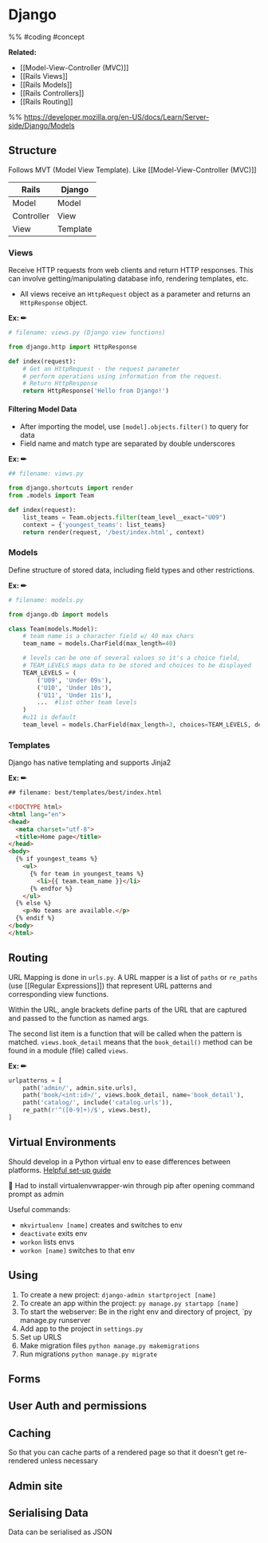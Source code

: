# Django
%%
#coding 
#concept

**Related:**
-  [[Model-View-Controller (MVC)]]
-  [[Rails Views]]
-  [[Rails Models]]
-  [[Rails Controllers]]
-  [[Rails Routing]]

%%
https://developer.mozilla.org/en-US/docs/Learn/Server-side/Django/Models

## Structure
Follows MVT (Model View Template). Like [[Model-View-Controller (MVC)]]

| Rails      | Django   |
| ---------- | -------- |
| Model      | Model    |
| Controller | View     |
| View       | Template |

### Views 
Receive HTTP requests from web clients and return HTTP responses. This can involve getting/manipulating database info, rendering templates, etc.
- All views receive an `HttpRequest` object as a parameter and returns an `HttpResponse` object.

**Ex: ✏**  
```Python
# filename: views.py (Django view functions)

from django.http import HttpResponse

def index(request):
    # Get an HttpRequest - the request parameter
    # perform operations using information from the request.
    # Return HttpResponse
    return HttpResponse('Hello from Django!')
```

#### Filtering Model Data
- After importing the model, use `[model].objects.filter()` to query for data
- Field name and match type are separated by double underscores 

**Ex: ✏**  
```Python
## filename: views.py

from django.shortcuts import render
from .models import Team

def index(request):
    list_teams = Team.objects.filter(team_level__exact="U09")
    context = {'youngest_teams': list_teams}
    return render(request, '/best/index.html', context)
```

### Models
Define structure of stored data, including field types and other restrictions. 

**Ex: ✏**  
```Python
# filename: models.py

from django.db import models

class Team(models.Model):
	# team name is a character field w/ 40 max chars
    team_name = models.CharField(max_length=40)

	# levels can be one of several values so it's a choice field, 
	# TEAM_LEVELS maps data to be stored and choices to be displayed
    TEAM_LEVELS = (
        ('U09', 'Under 09s'),
        ('U10', 'Under 10s'),
        ('U11', 'Under 11s'),
        ...  #list other team levels
    )
	#u11 is default
    team_level = models.CharField(max_length=3, choices=TEAM_LEVELS, default='U11')
```

### Templates
Django has native templating and supports Jinja2

**Ex: ✏**  
```HTML
## filename: best/templates/best/index.html

<!DOCTYPE html>
<html lang="en">
<head>
  <meta charset="utf-8">
  <title>Home page</title>
</head>
<body>
  {% if youngest_teams %}
    <ul>
      {% for team in youngest_teams %}
        <li>{{ team.team_name }}</li>
      {% endfor %}
    </ul>
  {% else %}
    <p>No teams are available.</p>
  {% endif %}
</body>
</html>
```

## Routing
URL Mapping is done in `urls.py`. A URL mapper is a list of `paths` or `re_paths` (use [[Regular Expressions]]) that represent URL patterns and corresponding view functions. 

Within the URL, angle brackets define parts of the URL that are captured and passed to the function as named args. 

The second list item is a function that will be called when the pattern is matched. `views.book_detail` means that the `book_detail()` method can be found in a module (file) called `views`.

**Ex: ✏**  
```Python
urlpatterns = [
    path('admin/', admin.site.urls),
    path('book/<int:id>/', views.book_detail, name='book_detail'),
    path('catalog/', include('catalog.urls')),
    re_path(r'^([0-9]+)/$', views.best),
]
```

## Virtual Environments
Should develop in a Python virtual env to ease differences between platforms. 
[Helpful set-up guide](https://developer.mozilla.org/en-US/docs/Learn/Server-side/Django/development_environment)

📝 Had to install virtualenvwrapper-win through pip after opening command prompt as admin

Useful commands: 
- `mkvirtualenv [name]` creates and switches to env
- `deactivate` exits env 
- `workon` lists envs
- `workon [name]` switches to that env 

## Using
1. To create a new project: `django-admin startproject [name]` 
2. To create an app within the project: `py manage.py startapp [name]`
3. To start the webserver: Be in the right env and directory of project, `py manage.py runserver
4. Add app to the project in `settings.py`
5. Set up URLS
6. Make migration files `python manage.py makemigrations`
7. Run migrations `python manage.py migrate`


## Forms
## User Auth and permissions
## Caching
So that you can cache parts of a rendered page so that it doesn't get re-rendered unless necessary
## Admin site
## Serialising Data
Data can be serialised as JSON